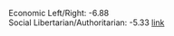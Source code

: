 Economic Left/Right: -6.88  
Social Libertarian/Authoritarian: -5.33
[link](https://www.politicalcompass.org/crowdchart2?spots=-6.88%7C-5.33%7CGPT4)
